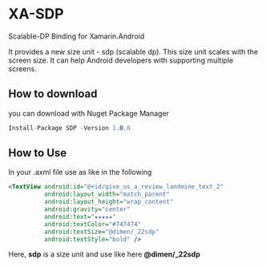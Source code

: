 # XA-SDP
Scalable-DP Binding for Xamarin.Android

It provides a new size unit - sdp (scalable dp). This size unit scales with the screen size. It can help Android developers with supporting multiple screens.

## How to download
you can download with Nuget Package Manager
```csharp
Install-Package SDP -Version 1.0.0
```
## How to Use
In your .axml file use as like in the following
```xml
<TextView android:id="@+id/give_us_a_review_landmine_text_2"
          android:layout_width="match_parent"
          android:layout_height="wrap_content"
          android:gravity="center"
          android:text="★★★★★"
          android:textColor="#747474"
          android:textSize="@dimen/_22sdp"
          android:textStyle="bold" />
```
Here, **sdp** is a size unit and use like here **@dimen/_22sdp**
